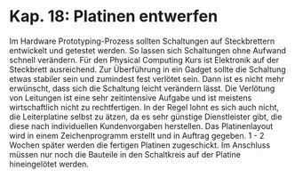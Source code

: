 # Kap. 18: Platinen entwerfen

Im Hardware Prototyping-Prozess sollten Schaltungen auf Steckbrettern entwickelt und getestet werden. So lassen sich Schaltungen ohne Aufwand schnell verändern.
Für den Physical Computing Kurs ist Elektronik auf der Steckbrett ausreichend. Zur Überführung in ein Gadget sollte die Schaltung etwas stabiler sein und zumindest fest verlötet sein. Dann ist es nicht mehr erwünscht, dass sich die Schaltung leicht verändern lässt.
Die Verlötung von Leitungen ist eine sehr zeitintensive Aufgabe und ist meistens wirtschaftlich nicht zu rechtfertigen. In der Regel lohnt es sich auch nicht, die Leiterplatine selbst zu ätzen, da es sehr günstige Dienstleister gibt, die diese nach individuellen Kundenvorgaben herstellen.
Das Platinenlayout wird in einem Zeichenprogramm erstellt und in Auftrag gegeben. 
1 - 2 Wochen später werden die fertigen Platinen zugeschickt.
Im Anschluss müssen nur noch die Bauteile in den Schaltkreis auf der Platine hineingelötet werden.
